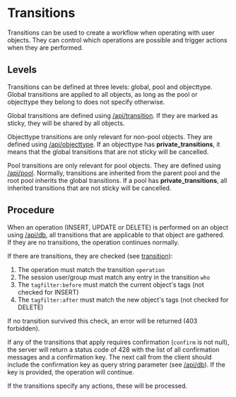 # Transitions

Transitions can be used to create a workflow when operating with user objects. They can control which operations are
possible and trigger actions when they are performed.

## Levels

Transitions can be defined at three levels: global, pool and objecttype. Global transitions are applied to all objects,
as long as the pool or objecttype they belong to does not specify otherwise.

Global transitions are defined using [/api/transition](/technical/api/transitions/transitions.md). If they are marked as sticky, they will be
shared by all objects.

Objecttype transitions are only relevant for non-pool objects. They are defined using [/api/objecttype](/technical/api/objecttype/objecttype.md).
If an objecttype has **private_transitions**, it means that the global transitions that are not sticky will be cancelled.

Pool transitions are only relevant for pool objects. They are defined using [/api/pool](/technical/api/pool/pool.md). Normally,
transitions are inherited from the parent pool and the root pool inherits the global transitions.
If a pool has **private_transitions**, all inherited transitions that are not sticky will be cancelled.

## Procedure

When an operation (INSERT, UPDATE or DELETE) is performed on an object using [/api/db](/technical/api/db/db.md), all transitions that are
applicable to that object are gathered. If they are no transitions, the operation continues normally.

If there are transitions, they are checked (see [transition](/technical/types/transition/transition.md)):

1. The operation must match the transition `operation`
2. The session user/group must match any entry in the transition `who`
3. The `tagfilter:before` must match the current object's tags (not checked for INSERT)
4. The `tagfilter:after` must match the new object's tags (not checked for DELETE)

If no transition survived this check, an error will be returned (403 forbidden).

If any of the transitions that apply requires confirmation (`confirm` is not null), the server will return a status code of 428
with the list of all confirmation messages and a confirmation key. The next call from the client should include the confirmation
key as query string parameter (see [/api/db](/technical/api/db/db.md)). If the key is provided, the operation will continue.

If the transitions specify any actions, these will be processed.

